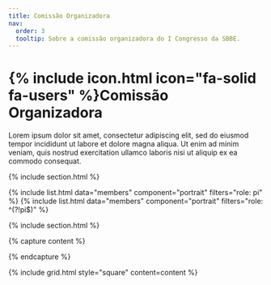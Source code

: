 ```yaml
---
title: Comissão Organizadora
nav:
  order: 3
  tooltip: Sobre a comissão organizadora do I Congresso da SBBE.
---
```


# {% include icon.html icon="fa-solid fa-users" %}Comissão Organizadora

Lorem ipsum dolor sit amet, consectetur adipiscing elit, sed do eiusmod tempor
incididunt ut labore et dolore magna aliqua. Ut enim ad minim veniam, quis
nostrud exercitation ullamco laboris nisi ut aliquip ex ea commodo consequat.

{% include section.html %}

{% include list.html data="members" component="portrait" filters="role: pi" %}
{% include list.html data="members" component="portrait" filters="role: ^(?!pi$)" %}

{% include section.html %}

{% capture content %}

{% endcapture %}

{% include grid.html style="square" content=content %}
